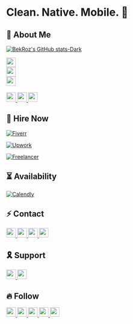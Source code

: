 # Clean. Native. Mobile. 📲

## 🥸 About Me 

<!-- ### What should I write here? DM me. 🤔 -->
<!-- <a href="https://stackexchange.com/users/20745351"><img src="https://stackexchange.com/users/flair/20745351.png?theme=dark" width="208" height="58" alt="profile for Bek Roz on Stack Exchange, a network of free, community-driven Q&amp;A sites" title="profile for Bek Roz on Stack Exchange, a network of free, community-driven Q&amp;A sites"></a>
 -->

[![BekRoz's GitHub stats-Dark](https://github-readme-stats.vercel.app/api?username=bekroz&show_icons=true&theme=dark#gh-dark-mode-only)](https://github.com/bekroz)


<a href="https://bekroz.com">
    <img src="https://img.shields.io/badge/Portfolio-000000?style=for-the-badge&logo=xcode&logoColor=white" height=25>
</a> 
</br>

<a href="https://github.com/login?return_to=https%3A%2F%2Fgithub.com%2Fbekroz">
    <img src="https://img.shields.io/stackexchange/stackoverflow/r/15234056?color=F47F24&style=for-the-badge&logo=stackoverflow&logoColor=white&label=Reputation" height=25>
</a> 
</br>
<a href="https://wakatime.com/@6373ce6f-f6f3-415b-bdb1-eb265dc97e32">
    <img src="https://wakatime.com/badge/user/6373ce6f-f6f3-415b-bdb1-eb265dc97e32.svg?style=for-the-badge" height=25>
</a> 
</br>
</br>

<a href="https://www.gitlab.com/bekroz">
    <img src="https://img.shields.io/badge/GitLab-330F63?style=for-the-badge&logo=gitlab&logoColor=white" height=25>
</a> 

<a href="https://leetcode.com/bekroz">
    <img src="https://img.shields.io/badge/-LeetCode-FFA116?style=for-the-badge&logo=LeetCode&logoColor=black" height=25>
</a> 

<a href="https://www.hackerrank.com/bekroz">
    <img src="https://img.shields.io/badge/-Hackerrank-2EC866?style=for-the-badge&logo=HackerRank&logoColor=white" height=25>
</a> 

<!-- ## 📲 Check Out My Apps


[![App Store](https://img.shields.io/badge/App_Store-0D96F6?style=for-the-badge&logo=app-store&logoColor=white)](https://apps.apple.com/us/developer/bekroz)

[![Google Play](https://img.shields.io/badge/Google_Play-414141?style=for-the-badge&logo=google-play&logoColor=white)](https://play.google.com/store/apps/developer?id=bekroz) -->


## 🤝 Hire Now

[![Fiverr](https://img.shields.io/badge/fiverr-1DBF73?style=for-the-badge&logo=fiverr&logoColor=white)](https://www.fiverr.com/bekroz)

[![Upwork](https://img.shields.io/badge/UpWork-6FDA44?style=for-the-badge&logo=Upwork&logoColor=white)](https://www.upwork.com/freelancers/bekroz)


[![Freelancer](https://img.shields.io/badge/Freelancer-29B2FE?style=for-the-badge&logo=Freelancer&logoColor=white)](https://www.freelancer.com/u/bekroz)
 
## ⏳ Availability


[![Calendly](https://img.shields.io/badge/Calendly-0080FF?style=for-the-badge&logo=calendly&logoColor=white)](https://calendly.com/bekroz)
## ⚡️ Contact

<a href="mailto:bek@bekroz.com?subject=Project%20Discussion&body=Hello,%20Bek!%0A%0AI'd%20like%20to%20offer%20collaboration%20on%20my%20project.%20%0A%0ABest%20regards%2C">
    <img src="https://img.shields.io/badge/ProtonMail-8B89CC?style=for-the-badge&logo=protonmail&logoColor=white" height=25>
</a> 
<a href="https://www.linkedin.com/in/bekroz">
    <img src="https://img.shields.io/badge/LinkedIn-0077B5?style=for-the-badge&logo=linkedin&logoColor=white" height=25>
</a> 

<a href="https://t.me/bekroz_me/%3Cthread_id%3E/%3Cid%3E?single&comment=%3Cmessage_id%3E&t=%3Cmedia_timestamp%3E">
    <img src="https://img.shields.io/badge/Telegram-2CA5E0?style=for-the-badge&logo=telegram&logoColor=white" height=25>
</a> 
<a href="https://t.me/bekroz_me/%3Cthread_id%3E/%3Cid%3E?single&comment=%3Cmessage_id%3E&t=%3Cmedia_timestamp%3E">
    <img src="https://img.shields.io/badge/WhatsApp-25D366?style=for-the-badge&logo=whatsapp&logoColor=white" height=25>
</a> 

## 🎗️ Support

<a href="https://patreon.com/bekroz">
    <img src="https://img.shields.io/badge/Patreon-F96854?style=for-the-badge&logo=patreon&logoColor=white" height=25>
</a> 
<a href="https://buymeacoffee.com/bekroz">
    <img src="https://img.shields.io/badge/Buy_Me_A_Coffee-FFDD00?style=for-the-badge&logo=buy-me-a-coffee&logoColor=black" height=25>
</a> 

## 🔥 Follow 

<a href="https://x.com/bek_roz">
    <img src="https://img.shields.io/badge/Twitter-000?style=for-the-badge&logo=x&logoColor=white" height=25>
</a> 
<a href="https://medium.com/@bekroz">
    <img src="https://img.shields.io/badge/medium-%2312100E.svg?&style=for-the-badge&logo=medium&logoColor=white" height=25>
</a> 
<a href="https://dev.to/bekroz">
    <img src="https://img.shields.io/badge/DEV.TO-%230A0A0A.svg?&style=for-the-badge&logo=dev-dot-to&logoColor=white" height=25>
</a>

<a href="https://instagram.com/bek_roz">
    <img src="https://img.shields.io/badge/Instagram-E4405F?style=for-the-badge&logo=instagram&logoColor=white" height=25>
</a>
<a href="https://youtube.com/@bekroz">
    <img src="https://img.shields.io/badge/youtube-FF0000?style=for-the-badge&logo=youtube&logoColor=white" height=25>
</a>

<!-- [![Made With Love](https://img.shields.io/badge/Made%20With%20-🤍-black.svg)](https://github.com/bekroz) -->
